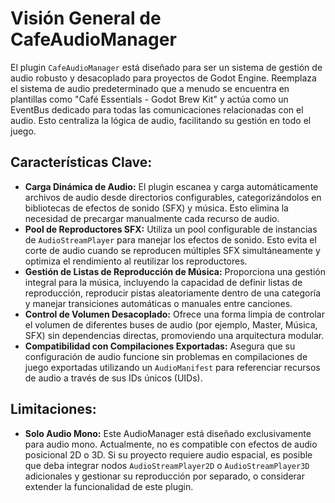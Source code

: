 # Visión General de CafeAudioManager

El plugin `CafeAudioManager` está diseñado para ser un sistema de gestión de audio robusto y desacoplado para proyectos de Godot Engine. Reemplaza el sistema de audio predeterminado que a menudo se encuentra en plantillas como "Café Essentials - Godot Brew Kit" y actúa como un EventBus dedicado para todas las comunicaciones relacionadas con el audio. Esto centraliza la lógica de audio, facilitando su gestión en todo el juego.

## Características Clave:

*   **Carga Dinámica de Audio:** El plugin escanea y carga automáticamente archivos de audio desde directorios configurables, categorizándolos en bibliotecas de efectos de sonido (SFX) y música. Esto elimina la necesidad de precargar manualmente cada recurso de audio.
*   **Pool de Reproductores SFX:** Utiliza un pool configurable de instancias de `AudioStreamPlayer` para manejar los efectos de sonido. Esto evita el corte de audio cuando se reproducen múltiples SFX simultáneamente y optimiza el rendimiento al reutilizar los reproductores.
*   **Gestión de Listas de Reproducción de Música:** Proporciona una gestión integral para la música, incluyendo la capacidad de definir listas de reproducción, reproducir pistas aleatoriamente dentro de una categoría y manejar transiciones automáticas o manuales entre canciones.
*   **Control de Volumen Desacoplado:** Ofrece una forma limpia de controlar el volumen de diferentes buses de audio (por ejemplo, Master, Música, SFX) sin dependencias directas, promoviendo una arquitectura modular.
*   **Compatibilidad con Compilaciones Exportadas:** Asegura que su configuración de audio funcione sin problemas en compilaciones de juego exportadas utilizando un `AudioManifest` para referenciar recursos de audio a través de sus IDs únicos (UIDs).

## Limitaciones:

*   **Solo Audio Mono:** Este AudioManager está diseñado exclusivamente para audio mono. Actualmente, no es compatible con efectos de audio posicional 2D o 3D. Si su proyecto requiere audio espacial, es posible que deba integrar nodos `AudioStreamPlayer2D` o `AudioStreamPlayer3D` adicionales y gestionar su reproducción por separado, o considerar extender la funcionalidad de este plugin.
